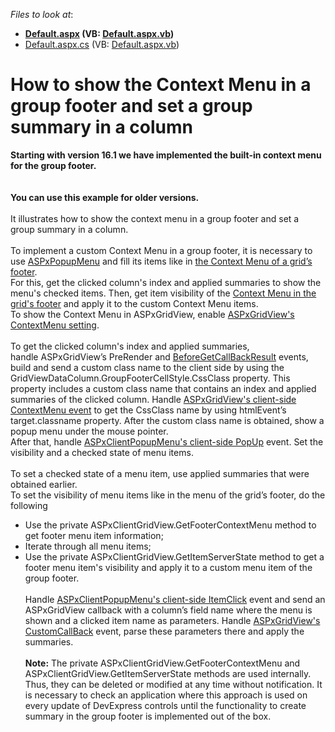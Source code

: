<!-- default file list -->
*Files to look at*:

* **[Default.aspx](./CS/Default.aspx) (VB: [Default.aspx.vb](./VB/Default.aspx.vb))**
* [Default.aspx.cs](./CS/Default.aspx.cs) (VB: [Default.aspx.vb](./VB/Default.aspx.vb))
<!-- default file list end -->
# How to show the Context Menu in a group footer and set a group summary in a column


<p><strong>Starting with version 16.1 we have implemented the built-in context menu for the group footer.</strong><br><br><br><strong>You can use this example for older versions.</strong><br><br>It illustrates how to show the context menu in a group footer and set a group summary in a column.<br><br>To implement a custom Context Menu in a group footer, it is necessary to use <a href="https://documentation.devexpress.com/#AspNet/clsDevExpressWebASPxPopupMenutopic">ASPxPopupMenu</a> and fill its items like in <a href="https://documentation.devexpress.com/#AspNet/CustomDocument17183/gridCM">the Context Menu of a grid’s footer</a>.<br>For this, get the clicked column's index and applied summaries to show the menu's checked items. Then, get item visibility of the <a href="https://documentation.devexpress.com/#AspNet/CustomDocument17183/gridCM">Context Menu in the grid's footer</a> and apply it to the custom Context Menu items.<br>To show the Context Menu in ASPxGridView, enable <a href="https://documentation.devexpress.com/#AspNet/DevExpressWebASPxGridViewContextMenuSettings_Enabledtopic">ASPxGridView's ContextMenu setting</a>.<br><br>To get the clicked column's index and applied summaries, handle ASPxGridView’s PreRender and <a href="https://documentation.devexpress.com/#AspNet/DevExpressWebASPxGridView_BeforeGetCallbackResulttopic">BeforeGetCallBackResult</a> events, build and send a custom class name to the client side by using the GridViewDataColumn.GroupFooterCellStyle.CssClass property. This property includes a custom class name that contains an index and applied summaries of the clicked column. Handle <a href="https://documentation.devexpress.com/#AspNet/DevExpressWebScriptsASPxClientGridView_ContextMenutopic">ASPxGridView's client-side ContextMenu event</a> to get the CssClass name by using htmlEvent’s target.classname property. After the custom class name is obtained, show a popup menu under the mouse pointer.<br>After that, handle <a href="https://documentation.devexpress.com/#AspNet/DevExpressWebScriptsASPxClientMenuBase_PopUptopic">ASPxClientPopupMenu's client-side PopUp</a> event. Set the visibility and a checked state of menu items.<br><br>To set a checked state of a menu item, use applied summaries that were obtained earlier. <br>To set the visibility of menu items like in the menu of the grid’s footer, do the following

* Use the private ASPxClientGridView.GetFooterContextMenu method to get footer menu item information;
* Iterate through all menu items;
* Use the private ASPxClientGridView.GetItemServerState method to get a footer menu item's visibility and apply it to a custom menu item of the group footer. <br><br>Handle <a href="https://documentation.devexpress.com/#AspNet/DevExpressWebScriptsASPxClientMenuBase_ItemClicktopic">ASPxClientPopupMenu's client-side ItemClick</a> event and send an ASPxGridView callback with a column’s field name where the menu is shown and a clicked item name as parameters. Handle <a href="https://documentation.devexpress.com/#AspNet/DevExpressWebASPxGridView_CustomCallbacktopic">ASPxGridView's CustomCallBack</a> event, parse these parameters there and apply the summaries.<br><br><strong>Note:</strong> The private ASPxClientGridView.GetFooterContextMenu and ASPxClientGridView.GetItemServerState methods are used internally. Thus, they can be deleted or modified at any time without notification. It is necessary to check an application where this approach is used on every update of DevExpress controls until the functionality to create summary in the group footer is implemented out of the box.</p>

<br/>


